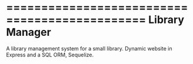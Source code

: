==============================================
Library Manager
==============================================

A library management system for a small library. Dynamic website in Express and a SQL ORM, Sequelize.